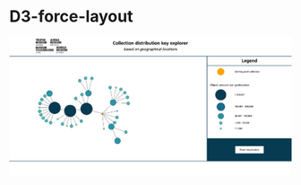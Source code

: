 # D3-force-layout

<img src="https://github.com/sarkis1997/frontend-data/blob/master/media/screenshot_d3.png">
